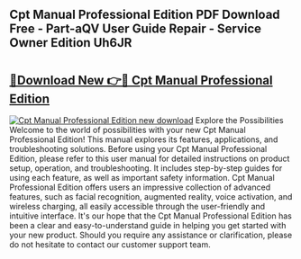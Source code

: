 ## Cpt Manual Professional Edition PDF Download Free - Part-aQV User Guide Repair - Service Owner Edition Uh6JR

# <h2><a href="http://bc10517.oget.top/?id=Cpt+Manual+Professional+Edition">🔗Download New 👉🔴 Cpt Manual Professional Edition</a></h2>

[![Cpt Manual Professional Edition new download](https://i.imgur.com/5g1atiW.png)](http://bc10517.oget.top/?id=Cpt+Manual+Professional+Edition)
Explore the Possibilities Welcome to the world of possibilities with your new Cpt Manual Professional Edition! This manual explores its features, applications, and troubleshooting solutions. Before using your Cpt Manual Professional Edition, please refer to this user manual for detailed instructions on product setup, operation, and troubleshooting. It includes step-by-step guides for using each feature, as well as important safety information. Cpt Manual Professional Edition offers users an impressive collection of advanced features, such as facial recognition, augmented reality, voice activation, and wireless charging, all easily accessible through the user-friendly and intuitive interface. It's our hope that the Cpt Manual Professional Edition has been a clear and easy-to-understand guide in helping you get started with your new product. Should you require any assistance or clarification, please do not hesitate to contact our customer support team.
